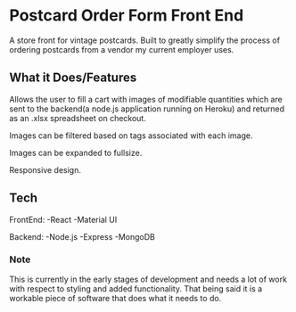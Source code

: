 # Postcard Order Form Front End

A store front for vintage postcards. Built to greatly simplify the process of ordering postcards from a vendor my current employer uses.

## What it Does/Features

Allows the user to fill a cart with images of modifiable quantities which are sent to the backend(a node.js application running on Heroku) and returned as an .xlsx spreadsheet on checkout.

Images can be filtered based on tags associated with each image.

Images can be expanded to fullsize.

Responsive design.

## Tech

FrontEnd:
-React
-Material UI

Backend:
-Node.js
-Express
-MongoDB

### Note
This is currently in the early stages of development and needs a lot of work with respect to styling and added functionality. That being said it is a workable piece of software that does what it needs to do.